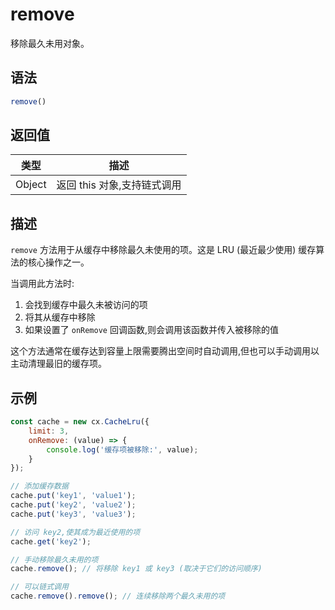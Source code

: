 # remove

移除最久未用对象。

## 语法

```javascript
remove()
```

## 返回值

| 类型 | 描述 |
|------|------|
| Object | 返回 this 对象,支持链式调用 |

## 描述

`remove` 方法用于从缓存中移除最久未使用的项。这是 LRU (最近最少使用) 缓存算法的核心操作之一。

当调用此方法时:
1. 会找到缓存中最久未被访问的项
2. 将其从缓存中移除
3. 如果设置了 `onRemove` 回调函数,则会调用该函数并传入被移除的值

这个方法通常在缓存达到容量上限需要腾出空间时自动调用,但也可以手动调用以主动清理最旧的缓存项。

## 示例

```javascript
const cache = new cx.CacheLru({
    limit: 3,
    onRemove: (value) => {
        console.log('缓存项被移除:', value);
    }
});

// 添加缓存数据
cache.put('key1', 'value1');
cache.put('key2', 'value2');
cache.put('key3', 'value3');

// 访问 key2,使其成为最近使用的项
cache.get('key2');

// 手动移除最久未用的项
cache.remove(); // 将移除 key1 或 key3 (取决于它们的访问顺序)

// 可以链式调用
cache.remove().remove(); // 连续移除两个最久未用的项
``` 
